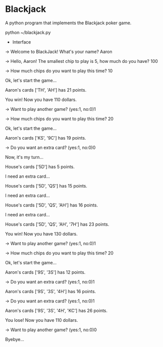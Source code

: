 # Blackjack
A python program that implements the Blackjack poker game.

python ~/blackjack.py

- Interface

-> Welcome to BlackJack! What's your name? Aaron

-> Hello, Aaron! The smallest chip to play is 5, how much do you have? 100

-> How much chips do you want to play this time? 10

Ok, let's start the game...

Aaron's cards ['TH', 'AH'] has 21 points.

You win! Now you have 110 dollars.

-> Want to play another game? (yes:1, no:0)1

-> How much chips do you want to play this time? 20

Ok, let's start the game...

Aaron's cards ['KS', '9C'] has 19 points.

-> Do you want an extra card? (yes:1, no:0)0

Now, it's my turn...

House's cards ['5D'] has 5 points.

I need an extra card...

House's cards ['5D', 'QS'] has 15 points.

I need an extra card...

House's cards ['5D', 'QS', 'AH'] has 16 points.

I need an extra card...

House's cards ['5D', 'QS', 'AH', '7H'] has 23 points.

You win! Now you have 130 dollars.

-> Want to play another game? (yes:1, no:0)1

-> How much chips do you want to play this time? 20

Ok, let's start the game...

Aaron's cards ['9S', '3S'] has 12 points.

-> Do you want an extra card? (yes:1, no:0)1

Aaron's cards ['9S', '3S', '4H'] has 16 points.

-> Do you want an extra card? (yes:1, no:0)1

Aaron's cards ['9S', '3S', '4H', 'KC'] has 26 points.

You lose! Now you have 110 dollars.

-> Want to play another game? (yes:1, no:0)0

Byebye...

